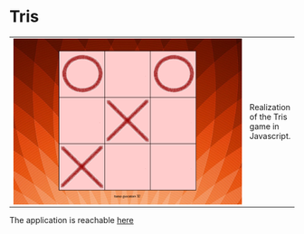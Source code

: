 # Tris
 
<table>
  <td width="600" align="center">
    <img src="/img/screen.PNG" height="fill" width="fill" align="center">
  </td>
  <td>
    Realization of the Tris game in Javascript.
  </td>
</table>

The application is reachable [here](https://limo01.github.io/games/tris/)
